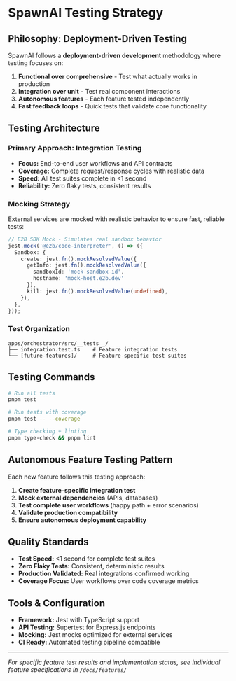 # SpawnAI Testing Strategy

## Philosophy: Deployment-Driven Testing

SpawnAI follows a **deployment-driven development** methodology where testing focuses on:

1. **Functional over comprehensive** - Test what actually works in production
2. **Integration over unit** - Test real component interactions 
3. **Autonomous features** - Each feature tested independently
4. **Fast feedback loops** - Quick tests that validate core functionality

## Testing Architecture

### Primary Approach: Integration Testing
- **Focus:** End-to-end user workflows and API contracts
- **Coverage:** Complete request/response cycles with realistic data
- **Speed:** All test suites complete in <1 second
- **Reliability:** Zero flaky tests, consistent results

### Mocking Strategy
External services are mocked with realistic behavior to ensure fast, reliable tests:

```typescript
// E2B SDK Mock - Simulates real sandbox behavior
jest.mock('@e2b/code-interpreter', () => ({
  Sandbox: {
    create: jest.fn().mockResolvedValue({
      getInfo: jest.fn().mockResolvedValue({
        sandboxId: 'mock-sandbox-id',
        hostname: 'mock-host.e2b.dev'
      }),
      kill: jest.fn().mockResolvedValue(undefined),
    }),
  },
}));
```

### Test Organization
```
apps/orchestrator/src/__tests__/
├── integration.test.ts    # Feature integration tests
└── [future-features]/     # Feature-specific test suites
```

## Testing Commands

```bash
# Run all tests
pnpm test

# Run tests with coverage  
pnpm test -- --coverage

# Type checking + linting
pnpm type-check && pnpm lint
```

## Autonomous Feature Testing Pattern

Each new feature follows this testing approach:

1. **Create feature-specific integration test**
2. **Mock external dependencies** (APIs, databases)
3. **Test complete user workflows** (happy path + error scenarios)
4. **Validate production compatibility**
5. **Ensure autonomous deployment capability**

## Quality Standards

- **Test Speed:** <1 second for complete test suites
- **Zero Flaky Tests:** Consistent, deterministic results
- **Production Validated:** Real integrations confirmed working
- **Coverage Focus:** User workflows over code coverage metrics

## Tools & Configuration

- **Framework:** Jest with TypeScript support
- **API Testing:** Supertest for Express.js endpoints
- **Mocking:** Jest mocks optimized for external services
- **CI Ready:** Automated testing pipeline compatible

---

*For specific feature test results and implementation status, see individual feature specifications in `/docs/features/`*